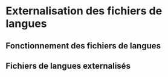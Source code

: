 # Externalisation des fichiers de langues

## Fonctionnement des fichiers de langues

## Fichiers de langues externalisés
